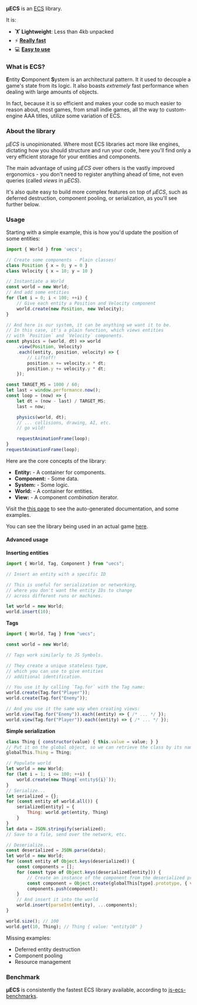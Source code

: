 **μECS** is an [ECS](#what-is-ecs) library.

It is:
* 🏋️ **Lightweight**: Less than 4kb unpacked
* ⚡ [**Really fast**](#benchmark)
* 💻 [**Easy to use**](#usage)

### What is ECS?

**E**ntity **C**omponent **S**ystem is an architectural pattern. It it used to decouple a game's state from its logic. It also boasts *extremely* fast performance when dealing with large amounts of objects. 

In fact, because it is so efficient and makes your code so much easier to reason about, most games, from small indie games, all the way to custom-engine AAA titles, utilize some variation of ECS.

### About the library

*μECS* is unopinionated. Where most ECS libraries act more like engines, dictating how you should structure and run your code, here you'll find only a very efficient storage for your entities and components.

The main advantage of using *μECS* over others is the vastly improved ergonomics - you don't need to register anything ahead of time, not even queries (called *views* in *μECS*). 

It's also quite easy to build more complex features on top of *μECS*, such as deferred destruction, component pooling, or serialization, as you'll see further below.

### Usage

Starting with a simple example, this is how you'd update the position of some entities:

```ts
import { World } from 'uecs';

// Create some components - Plain classes!
class Position { x = 0; y = 0 }
class Velocity { x = 10; y = 10 }

// Instantiate a World
const world = new World;
// And add some entities
for (let i = 0; i < 100; ++i) {
    // Give each entity a Position and Velocity component
    world.create(new Position, new Velocity);
}

// And here is our system, it can be anything we want it to be.
// In this case, it's a plain function, which views entities
// with `Position` and `Velocity` components.
const physics = (world, dt) => world
    .view(Position, Velocity)
    .each((entity, position, velocity) => {
        // Liftoff!
        position.x += velocity.x * dt;
        position.y += velocity.y * dt;
    });

const TARGET_MS = 1000 / 60;
let last = window.performance.now();
const loop = (now) => {
    let dt = (now - last) / TARGET_MS;
    last = now;

    physics(world, dt);
    // ... collisions, drawing, AI, etc.
    // go wild!

    requestAnimationFrame(loop);
}
requestAnimationFrame(loop);
```

Here are the core concepts of the library:

* **Entity:** - A container for components.
* **Component:** - Some data.
* **System:** - Some logic.
* **World:** - A container for entities.
* **View:** - A component *combination* iterator.

Visit the [this page](https://www.jan-prochazka.eu/uecs/) to see the auto-generated documentation, and some examples.

You can see the library being used in an actual game [here](https://github.com/EverCrawl/game/tree/master/client).

#### Advanced usage

**Inserting entities**
```ts
import { World, Tag, Component } from "uecs";

// Insert an entity with a specific ID

// This is useful for serialization or networking,
// where you don't want the entity IDs to change
// across different runs or machines.

let world = new World;
world.insert(10);
```

**Tags**
```ts
import { World, Tag } from "uecs";

const world = new World;

// Tags work similarly to JS Symbols.

// They create a unique stateless type,
// which you can use to give entities
// additional identification.

// You use it by calling `Tag.for` with the Tag name:
world.create(Tag.for("Player"));
world.create(Tag.for("Enemy"));

// And you use it the same way when creating views:
world.view(Tag.for("Enemy")).each((entity) => { /* ... */ });
world.view(Tag.for("Player")).each((entity) => { /* ... */ });
```

**Simple serialization**
```js
class Thing { constructor(value) { this.value = value; } }
// Put it on the global object, so we can retrieve the class by its name later
globalThis.Thing = Thing;

// Populate world
let world = new World;
for (let i = 1; i <= 100; ++i) {
    world.create(new Thing(`entity${i}`));
}
// Serialize...
let serialized = {};
for (const entity of world.all()) {
    serialized[entity] = {
        Thing: world.get(entity, Thing)
    }
}
let data = JSON.stringify(serialized);
// Save to a file, send over the network, etc.

// Deserialize...
const deserialized = JSON.parse(data);
let world = new World;
for (const entity of Object.keys(deserialized)) {
    const components = [];
    for (const type of Object.keys(deserialized[entity])) {
        // Create an instance of the component from the deserialized properties
        const component = Object.create(globalThis[type].prototype, { value: deserialized[entity][type] });
        components.push(component);
    }
    // And insert it into the world
    world.insert(parseInt(entity), ...components);
}

world.size(); // 100
world.get(10, Thing); // Thing { value: "entity10" }
```

Missing examples:
* Deferred entity destruction
* Component pooling
* Resource management

### Benchmark

**μECS** is consistently the fastest ECS library available, according to [js-ecs-benchmarks](https://github.com/ddmills/js-ecs-benchmarks).